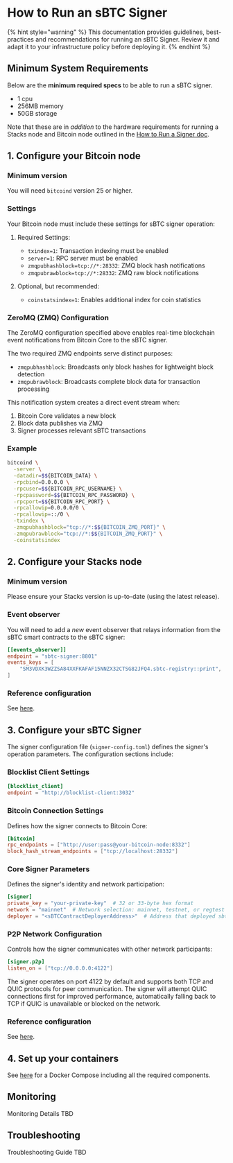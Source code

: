 # How to Run an sBTC Signer

{% hint style="warning" %}
This documentation provides guidelines, best-practices and recommendations for
running an sBTC Signer. Review it and adapt it to your infrastructure policy
before deploying it.
{% endhint %}

## Minimum System Requirements

Below are the **minimum required specs** to be able to run a sBTC signer.

- 1 cpu
- 256MB memory
- 50GB storage

Note that these are in _addition_ to the hardware requirements for running a
Stacks node and Bitcoin node outlined in the [How to Run a Signer
doc](../running-a-signer/README.md).

## 1. Configure your Bitcoin node

### Minimum version

You will need `bitcoind` version 25 or higher.

### Settings

Your Bitcoin node must include these settings for sBTC signer operation:

1. Required Settings:

   - `txindex=1`: Transaction indexing must be enabled
   - `server=1`: RPC server must be enabled
   - `zmqpubhashblock=tcp://*:28332`: ZMQ block hash notifications
   - `zmqpubrawblock=tcp://*:28332`: ZMQ raw block notifications

1. Optional, but recommended:

   - `coinstatsindex=1`: Enables additional index for coin statistics

### ZeroMQ (ZMQ) Configuration

The ZeroMQ configuration specified above enables real-time blockchain event
notifications from Bitcoin Core to the sBTC signer.

The two required ZMQ endpoints serve distinct purposes:

- `zmqpubhashblock`: Broadcasts only block hashes for lightweight block
  detection
- `zmqpubrawblock`: Broadcasts complete block data for transaction processing

This notification system creates a direct event stream when:

1. Bitcoin Core validates a new block
1. Block data publishes via ZMQ
1. Signer processes relevant sBTC transactions

### Example

```bash
bitcoind \
  -server \
  -datadir=$${BITCOIN_DATA} \
  -rpcbind=0.0.0.0 \
  -rpcuser=$${BITCOIN_RPC_USERNAME} \
  -rpcpassword=$${BITCOIN_RPC_PASSWORD} \
  -rpcport=$${BITCOIN_RPC_PORT} \
  -rpcallowip=0.0.0.0/0 \
  -rpcallowip=::/0 \
  -txindex \
  -zmqpubhashblock="tcp://*:$${BITCOIN_ZMQ_PORT}" \
  -zmqpubrawblock="tcp://*:$${BITCOIN_ZMQ_PORT}" \
  -coinstatsindex
```

## 2. Configure your Stacks node

### Minimum version

Please ensure your Stacks version is up-to-date (using the latest release).

### Event observer

You will need to add a _new_ event observer that relays information from the
sBTC smart contracts to the sBTC signer:

```toml
[[events_observer]]
endpoint = "sbtc-signer:8801"
events_keys = [
    "SM3VDXK3WZZSA84XXFKAFAF15NNZX32CTSG82JFQ4.sbtc-registry::print",
]
```

### Reference configuration

<!---
TODO: This needs to be updated once the PR linked here merges.
-->

See
[here](https://github.com/stacks-network/sbtc/blob/831b890a39ec6c9ee7dec44673843d46a7050950/docker/mainnet/nodes/stacks/Config.toml.in#L1).


## 3. Configure your sBTC Signer

The signer configuration file (`signer-config.toml`) defines the signer's
operation parameters. The configuration sections include:

### Blocklist Client Settings

```toml
[blocklist_client]
endpoint = "http://blocklist-client:3032"
```

### Bitcoin Connection Settings

Defines how the signer connects to Bitcoin Core:

```toml
[bitcoin]
rpc_endpoints = ["http://user:pass@your-bitcoin-node:8332"]
block_hash_stream_endpoints = ["tcp://localhost:28332"]
```

### Core Signer Parameters

Defines the signer's identity and network participation:

```toml
[signer]
private_key = "your-private-key"  # 32 or 33-byte hex format
network = "mainnet"  # Network selection: mainnet, testnet, or regtest
deployer = "<sBTCContractDeployerAddress>"  # Address that deployed sbtc contracts (this will either be provided as a default value or given directly to signers)
```

### P2P Network Configuration

Controls how the signer communicates with other network participants:

```toml
[signer.p2p]
listen_on = ["tcp://0.0.0.0:4122"]
```

The signer operates on port 4122 by default and supports both TCP and QUIC
protocols for peer communication. The signer will attempt QUIC connections first
for improved performance, automatically falling back to TCP if QUIC is
unavailable or blocked on the network.

### Reference configuration

<!---
TODO: This needs to be updated once the PR linked here merges.
-->

See
[here](https://github.com/stacks-network/sbtc/blob/feat/mainnet_docker_compose/docker/mainnet/sbtc-signer/signer-config.toml.in).

## 4. Set up your containers

<!---
TODO: This needs to be updated once the PR linked here merges.
-->

See
[here](https://github.com/stacks-network/sbtc/blob/feat/mainnet_docker_compose/docker/mainnet/sbtc-signer/signer-config.toml.in)
for a Docker Compose including all the required components.

## Monitoring

Monitoring Details TBD

## Troubleshooting

Troubleshooting Guide TBD
